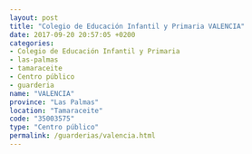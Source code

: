 ```yaml
---
layout: post
title: "Colegio de Educación Infantil y Primaria VALENCIA"
date: 2017-09-20 20:57:05 +0200
categories:
- Colegio de Educación Infantil y Primaria
- las-palmas
- tamaraceite
- Centro público
- guarderia
name: "VALENCIA"
province: "Las Palmas"
location: "Tamaraceite"
code: "35003575"
type: "Centro público"
permalink: /guarderias/valencia.html
---
```

